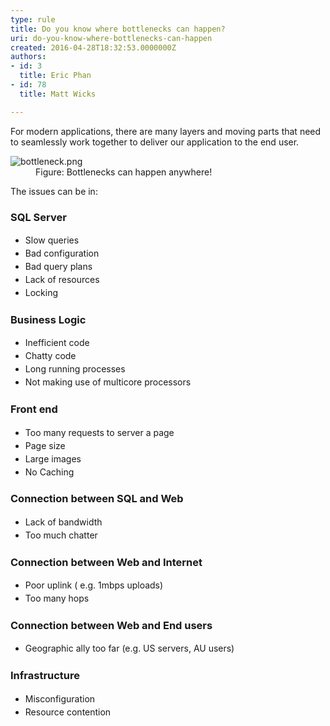 ```yaml
---
type: rule
title: Do you know where bottlenecks can happen?
uri: do-you-know-where-bottlenecks-can-happen
created: 2016-04-28T18:32:53.0000000Z
authors:
- id: 3
  title: Eric Phan
- id: 78
  title: Matt Wicks

---
```




<span class='intro'> <p>For modern applications, there are many layers and moving parts that need to seamlessly work together to deliver our application to the end user.&#160;</p> </span>

<dl class="image"> <dt> <img src="/PublishingImages/bottleneck.png" alt="bottleneck.png" /> </dt><dd>Figure&#58; Bottlenecks can happen anywhere! </dd></dl><p>The issues can be in&#58;</p><h3>SQL Server</h3><ul><li><span style="line-height&#58;1.5em;">Slow </span><span style="line-height&#58;1.5em;">queries&#160;</span></li><li><span style="line-height&#58;1.5em;">Bad configuration&#160;</span></li><li><span style="line-height&#58;1.5em;">Bad query plans&#160;</span></li><li><span style="line-height&#58;1.5em;">Lack of resources&#160;</span></li><li><span style="line-height&#58;1.5em;">Locking</span><br></li></ul><h3>Business Logic</h3><ul><li><span style="line-height&#58;1.5em;">Inefficient code&#160;</span></li><li><span style="line-height&#58;1.5em;">Chatty code&#160;</span></li><li><span style="line-height&#58;1.5em;">Long running processes&#160;</span></li><li><span style="line-height&#58;1.5em;">Not making use of multicore processors</span><br></li></ul><h3>Front end</h3><ul><li><span style="line-height&#58;1.5em;">Too man</span><span style="line-height&#58;1.5em;">y requests to server a page&#160;</span></li><li><span style="line-height&#58;1.5em;">Page size</span></li><li><span style="line-height&#58;1.5em;">Large images</span></li><li><span style="line-height&#58;1.5em;">No Caching</span><br></li></ul><h3>Connection between SQL and Web</h3><ul><li><span style="line-height&#58;1.5em;">Lack of bandwidth</span></li><li><span style="line-height&#58;1.5em;">T</span><span style="line-height&#58;1.5em;">oo much chatter</span><br></li></ul><h3>Connection between Web and Internet</h3><ul><li><span style="line-height&#58;1.5em;">Poor uplink ( </span><span style="line-height&#58;1.5em;">e.g. 1mbps uploads)</span></li><li><span style="line-height&#58;1.5em;">Too many hops</span><br></li></ul><h3>Connection between Web and End users</h3><ul><li><span style="line-height&#58;1.5em;">Geographic </span><span style="line-height&#58;1.5em;">ally too far (e.g. US servers, AU users)</span><br></li></ul><h3>Infrastructure</h3><ul><li><span style="line-height&#58;1.5em;">Misconfiguration</span></li><li><span style="line-height&#58;1.5em;">​Resou</span><span style="line-height&#58;1.5em;">rce contention</span><br></li></ul>


